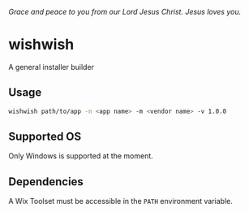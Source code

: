 _Grace and peace to you from our Lord Jesus Christ. Jesus loves you._

# wishwish

A general installer builder

## Usage

```sh
wishwish path/to/app -n <app name> -m <vendor name> -v 1.0.0
```

## Supported OS

Only Windows is supported at the moment.

## Dependencies

A Wix Toolset must be accessible in the `PATH` environment variable.
